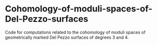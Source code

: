 # Cohomology-of-moduli-spaces-of-Del-Pezzo-surfaces
Code for computations related to the cohomology of moduli spaces of geometrically marked Del Pezzo surfaces of degrees 3 and 4.

